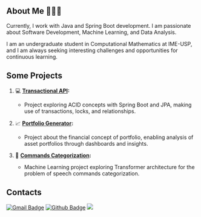 ## About Me 👨🏽‍💻

Currently, I work with Java and Spring Boot development. I am passionate about Software Development, Machine Learning, and Data Analysis.

I am an undergraduate student in Computational Mathematics at IME-USP, and I am always seeking interesting challenges and opportunities for continuous learning.

## Some Projects

1. 💻 **[Transactional API](link_to_project_1):** 
   - Project exploring ACID concepts with Spring Boot and JPA, making use of transactions, locks, and relationships.
   
2. 📈 **[Portfolio Generator](https://github.com/lucsalm/portfolio-generator-dash):** 
   - Project about the financial concept of portfolio, enabling analysis of asset portfolios through dashboards and insights.
   
3. 🤖 **[Commands Categorization](link_to_project_3):** 
   - Machine Learning project exploring Transformer architecture for the problem of speech commands categorization.

## Contacts
[![Gmail Badge](https://img.shields.io/badge/-Gmail-c14438?style=flat-square&logo=Gmail&logoColor=white&link=mailto:lucas.almd.silva@gmail.com)](mailto:lucas.almd.silva@gmail.com) [![Github Badge](https://img.shields.io/badge/-Github-000?style=flat-square&logo=Github&logoColor=white&link=https://github.com/lucsalm)](https://github.com/lucsalm) 
<a href="https://www.linkedin.com/in/lucas-almeida-376141203/">
     <img src="https://img.shields.io/badge/Lucase%20Almeida-0077B5?style=flat&logo=linkedin&logoColor=white" />
  </a>
<!---
<a href="https://www.linkedin.com/in/lucas-almeida-376141203/"><img src="https://img.shields.io/badge/linkedin-%230077B5.svg?&style=for-the-badge&logo=linkedin&logoColor=white" height=25></a> 
-->

